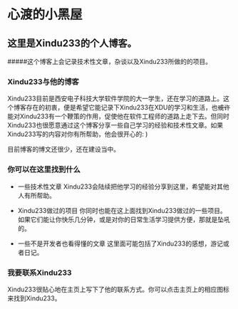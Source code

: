 # 心渡的小黑屋

## 这里是Xindu233的个人博客。
#####这个博客上会记录技术性文章，杂谈以及Xindu233所做的的项目。

### Xindu233与他的博客

Xindu233目前是西安电子科技大学软件学院的大一学生，还在学习的道路上。这个博客存在的初衷，便是希望它能记录下Xindu233在XDU的学习和生活，也~~或许~~能对Xindu233有一个鞭策的作用，促使他在软件工程师的道路上走下去。但同时Xindu233也很愿意通过这个博客分享一些自己学习的经验和技术性文章。如果Xindu233写的内容对你有所帮助，他会很开心的: )

目前博客的博文还很少，还在建设当中。

### 你可以在这里找到什么

* 一些技术性文章
Xindu233会陆续把他学习的经验分享到这里，希望能对其他人有所帮助。

* Xindu233做过的项目
你同时也能在这上面找到Xindu233做过的一些项目。如果它们能让你快乐几分钟，或是对你的日常生活学习提供方便，那就是坠吼的。

* 一些不是开发者也看得懂的文章
这里面可能包括了Xindu233的感想，游记或者日记。

### 我要联系Xindu233

Xindu233很贴心地在主页上写下了他的联系方式。你可以点击主页上的相应图标来找到Xindu233。